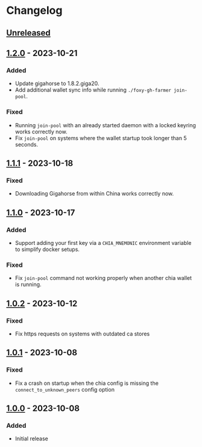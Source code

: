 # Changelog

## [Unreleased]

## [1.2.0] - 2023-10-21

### Added

- Update gigahorse to 1.8.2.giga20.
- Add additional wallet sync info while running `./foxy-gh-farmer join-pool`.

### Fixed

- Running `join-pool` with an already started daemon with a locked keyring works correctly now.
- Fix `join-pool` on systems where the wallet startup took longer than 5 seconds.

## [1.1.1] - 2023-10-18

### Fixed

- Downloading Gigahorse from within China works correctly now.

## [1.1.0] - 2023-10-17

### Added

- Support adding your first key via a `CHIA_MNEMONIC` environment variable to simplify docker setups.

### Fixed

- Fix `join-pool` command not working properly when another chia wallet is running.

## [1.0.2] - 2023-10-12

### Fixed

- Fix https requests on systems with outdated ca stores

## [1.0.1] - 2023-10-08

### Fixed

- Fix a crash on startup when the chia config is missing the `connect_to_unknown_peers` config option

## [1.0.0] - 2023-10-08

### Added

- Initial release

[unreleased]: https://github.com/foxypool/foxy-gh-farmer/compare/1.2.0...HEAD
[1.2.0]: https://github.com/foxypool/foxy-gh-farmer/compare/1.1.1...1.2.0
[1.1.1]: https://github.com/foxypool/foxy-gh-farmer/compare/1.1.0...1.1.1
[1.1.0]: https://github.com/foxypool/foxy-gh-farmer/compare/1.0.2...1.1.0
[1.0.2]: https://github.com/foxypool/foxy-gh-farmer/compare/1.0.1...1.0.2
[1.0.1]: https://github.com/foxypool/foxy-gh-farmer/compare/1.0.0...1.0.1
[1.0.0]: https://github.com/foxypool/foxy-gh-farmer/releases/tag/1.0.0
